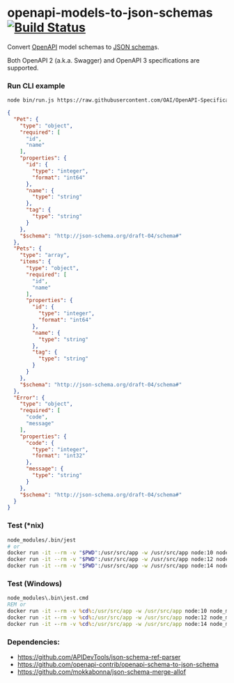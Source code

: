 # openapi-models-to-json-schemas [![Build Status](https://travis-ci.org/francescozanoni/openapi-models-to-json-schemas.svg?branch=master)](https://travis-ci.org/francescozanoni/openapi-models-to-json-schemas)

Convert [OpenAPI](https://swagger.io/docs/specification/about) model schemas to [JSON schema](https://json-schema.org)s.

Both OpenAPI 2 (a.k.a. Swagger) and OpenAPI 3 specifications are supported.

### Run CLI example
```bash
node bin/run.js https://raw.githubusercontent.com/OAI/OpenAPI-Specification/master/examples/v3.0/petstore.yaml
```

```json
{
  "Pet": {
    "type": "object",
    "required": [
      "id",
      "name"
    ],
    "properties": {
      "id": {
        "type": "integer",
        "format": "int64"
      },
      "name": {
        "type": "string"
      },
      "tag": {
        "type": "string"
      }
    },
    "$schema": "http://json-schema.org/draft-04/schema#"
  },
  "Pets": {
    "type": "array",
    "items": {
      "type": "object",
      "required": [
        "id",
        "name"
      ],
      "properties": {
        "id": {
          "type": "integer",
          "format": "int64"
        },
        "name": {
          "type": "string"
        },
        "tag": {
          "type": "string"
        }
      }
    },
    "$schema": "http://json-schema.org/draft-04/schema#"
  },
  "Error": {
    "type": "object",
    "required": [
      "code",
      "message"
    ],
    "properties": {
      "code": {
        "type": "integer",
        "format": "int32"
      },
      "message": {
        "type": "string"
      }
    },
    "$schema": "http://json-schema.org/draft-04/schema#"
  }
}
```

### Test (*nix)
```bash
node_modules/.bin/jest
# or
docker run -it --rm -v "$PWD":/usr/src/app -w /usr/src/app node:10 node_modules/.bin/jest
docker run -it --rm -v "$PWD":/usr/src/app -w /usr/src/app node:12 node_modules/.bin/jest
docker run -it --rm -v "$PWD":/usr/src/app -w /usr/src/app node:14 node_modules/.bin/jest
```

### Test (Windows)
```bat
node_modules\.bin\jest.cmd
REM or
docker run -it --rm -v %cd%:/usr/src/app -w /usr/src/app node:10 node_modules/.bin/jest
docker run -it --rm -v %cd%:/usr/src/app -w /usr/src/app node:12 node_modules/.bin/jest
docker run -it --rm -v %cd%:/usr/src/app -w /usr/src/app node:14 node_modules/.bin/jest
```

### Dependencies:
- https://github.com/APIDevTools/json-schema-ref-parser
- https://github.com/openapi-contrib/openapi-schema-to-json-schema
- https://github.com/mokkabonna/json-schema-merge-allof